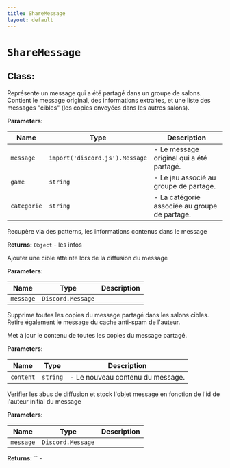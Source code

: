 ```yaml
---
title: ShareMessage
layout: default
---
```


# `ShareMessage`

## Class:

Représente un message qui a été partagé dans un groupe de salons. Contient le message original, des informations extraites, et une liste des messages "cibles" (les copies envoyées dans les autres salons).



**Parameters:**

| Name | Type | Description |
| ---- | ---- | ----------- |
| `message` | `import('discord.js').Message` | - Le message original qui a été partagé. |
| `game` | `string` | - Le jeu associé au groupe de partage. |
| `categorie` | `string` | - La catégorie associée au groupe de partage. |

Recupère via des patterns, les informations contenus dans le message

**Returns:** `Object` - les infos

Ajouter une cible atteinte lors de la diffusion du message

**Parameters:**

| Name | Type | Description |
| ---- | ---- | ----------- |
| `message` | `Discord.Message` |  |

Supprime toutes les copies du message partagé dans les salons cibles. Retire également le message du cache anti-spam de l'auteur.

Met à jour le contenu de toutes les copies du message partagé.

**Parameters:**

| Name | Type | Description |
| ---- | ---- | ----------- |
| `content` | `string` | - Le nouveau contenu du message. |

Verifier les abus de diffusion et stock l'objet message en fonction de l'id de l'auteur initial du message

**Parameters:**

| Name | Type | Description |
| ---- | ---- | ----------- |
| `message` | `Discord.Message` |  |

**Returns:** `` -

